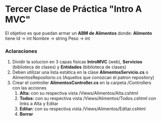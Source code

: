 # Tercer Clase de Práctica "Intro A MVC"

El objetivo es que puedan armar un **ABM de Alimentos** donde:
**Alimento** tiene
Id -> int
Nombre -> string
Peso -> int

### Aclaraciones
1. Dividir la solucion en 3 capas fisicas **IntroMVC** (web), **Servicios** (biblioteca de clases) y **Entidades** (biblioteca de clases)
2. Deben utilizar una lista estática en la clase **AlimentosServicio.cs** o AlimentosRepositorio.cs (Aquellos que conozcan el patron repository)
3. Crear el controller **AlimentosController.cs** en la carpeta /Controllers con las acciones
	1. **Alta:**  con su respectiva vista /Views/Alimentos/Alta.cshtml
	2. **Todos:**  con su respectiva vista /Views/Alimentos/Todos.cshtml con links a Alta y Editar
	3. **Editar:**  con su respectiva vista /Views/Alimentos/Editar.cshtml
	4. **Borrar**

